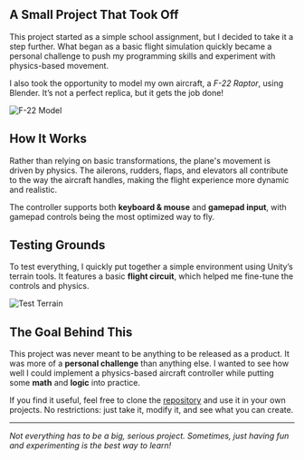 ## A Small Project That Took Off

This project started as a simple school assignment, but I decided to take it a step further. What began as a basic flight simulation quickly became a personal challenge to push my programming skills and experiment with physics-based movement.

I also took the opportunity to model my own aircraft, a *F-22 Raptor*, using Blender. It’s not a perfect replica, but it gets the job done!

![F-22 Model](/markdown/projects/plane-physics-based-controller/img/blender.png)

## How It Works

Rather than relying on basic transformations, the plane's movement is driven by physics. The ailerons, rudders, flaps, and elevators all contribute to the way the aircraft handles, making the flight experience more dynamic and realistic.

The controller supports both **keyboard & mouse** and **gamepad input**, with gamepad controls being the most optimized way to fly. 

## Testing Grounds

To test everything, I quickly put together a simple environment using Unity’s terrain tools. It features a basic **flight circuit**, which helped me fine-tune the controls and physics.

![Test Terrain](/markdown/projects/plane-physics-based-controller/img/terrain.png)

## The Goal Behind This

This project was never meant to be anything to be released as a product. It was more of a **personal challenge** than anything else. I wanted to see how well I could implement a physics-based aircraft controller while putting some **math** and **logic** into practice.

If you find it useful, feel free to clone the [repository](https://github.com/oscar30gt/PlanePhysicsSimulator) and use it in your own projects. No restrictions: just take it, modify it, and see what you can create.

---

*Not everything has to be a big, serious project. Sometimes, just having fun and experimenting is the best way to learn!*
